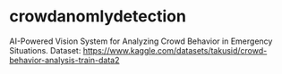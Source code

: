 # crowdanomlydetection
AI-Powered Vision System for Analyzing Crowd Behavior in Emergency Situations.
Dataset: https://www.kaggle.com/datasets/takusid/crowd-behavior-analysis-train-data2
